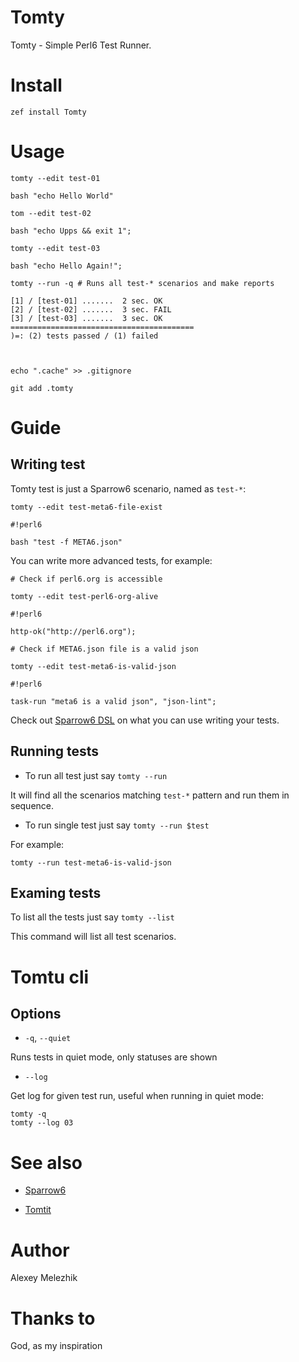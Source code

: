# Tomty

Tomty - Simple Perl6 Test Runner.

# Install

    zef install Tomty

# Usage

    tomty --edit test-01

    bash "echo Hello World"

    tom --edit test-02

    bash "echo Upps && exit 1";

    tomty --edit test-03

    bash "echo Hello Again!";

    tomty --run -q # Runs all test-* scenarios and make reports

    [1] / [test-01] .......  2 sec. OK
    [2] / [test-02] .......  3 sec. FAIL
    [3] / [test-03] .......  3 sec. OK
    =========================================
    )=: (2) tests passed / (1) failed
    


    echo ".cache" >> .gitignore

    git add .tomty

#  Guide

## Writing test

Tomty test is just a Sparrow6 scenario, named as `test-*`:


    tomty --edit test-meta6-file-exist

    #!perl6

    bash "test -f META6.json"


You can write more advanced tests, for example:

    # Check if perl6.org is accessible

    tomty --edit test-perl6-org-alive

    #!perl6

    http-ok("http://perl6.org");

    # Check if META6.json file is a valid json

    tomty --edit test-meta6-is-valid-json

    #!perl6

    task-run "meta6 is a valid json", "json-lint";

Check out [Sparrow6 DSL](https://github.com/melezhik/Sparrow6#sparrow6-dsl) on what you can use
writing your tests.

## Running tests

* To run all test just say `tomty --run`

It will find all the scenarios matching `test-*` pattern and run them in sequence.

* To run single test just say `tomty --run $test`

For example:

    tomty --run test-meta6-is-valid-json

## Examing tests

To list all the tests just say `tomty --list`

This command will list all test scenarios.

# Tomtu cli

## Options

* `-q`, `--quiet`

Runs tests in quiet mode, only statuses are shown


* `--log`

Get log for given test run, useful when running in quiet mode:


    tomty -q
    tomty --log 03


# See also

* [Sparrow6](https://github.com/melezhik/Sparrow6)

* [Tomtit](https://github.com/melezhik/Tomtit)

# Author

Alexey Melezhik

# Thanks to

God, as my inspiration


